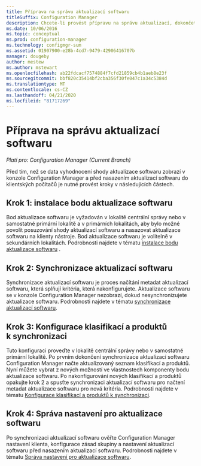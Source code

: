 ```yaml
---
title: Příprava na správu aktualizací softwaru
titleSuffix: Configuration Manager
description: Chcete-li provést přípravu na správu aktualizací, dokončete tyto úlohy, abyste zobrazili data vyhodnocení dodržování předpisů v konzole Configuration Manager.
ms.date: 10/06/2016
ms.topic: conceptual
ms.prod: configuration-manager
ms.technology: configmgr-sum
ms.assetid: 01907900-e28b-4cd7-9479-42906416707b
manager: dougeby
author: mestew
ms.author: mstewart
ms.openlocfilehash: ab22fdcacf7574884f7cfd21859cb4b1aeb8e23f
ms.sourcegitcommit: bbf820c35414bf2cba356f30fe047c1a34c5384d
ms.translationtype: MT
ms.contentlocale: cs-CZ
ms.lasthandoff: 04/21/2020
ms.locfileid: "81717269"
---
```

# <a name="prepare-for-software-updates-management"></a>Příprava na správu aktualizací softwaru

*Platí pro: Configuration Manager (Current Branch)*

Před tím, než se data vyhodnocení shody aktualizace softwaru zobrazí v konzole Configuration Manager a před nasazením aktualizací softwaru do klientských počítačů je nutné provést kroky v následujících částech.

## <a name="step-1-install-a-software-update-point"></a>Krok 1: instalace bodu aktualizace softwaru  
Bod aktualizace softwaru je vyžadován v lokalitě centrální správy nebo v samostatné primární lokalitě a v primárních lokalitách, aby bylo možné povolit posuzování shody aktualizací softwaru a nasazovat aktualizace softwaru na klienty nástroje. Bod aktualizace softwaru je volitelně v sekundárních lokalitách. Podrobnosti najdete v tématu [instalace bodu aktualizace softwaru](install-a-software-update-point.md) .  

## <a name="step-2-synchronize-software-updates"></a>Krok 2: Synchronizace aktualizací softwaru
Synchronizace aktualizací softwaru je proces načítání metadat aktualizací softwaru, která splňují kritéria, která nakonfigurujete. Aktualizace softwaru se v konzole Configuration Manager nezobrazí, dokud nesynchronizujete aktualizace softwaru. Podrobnosti najdete v tématu [synchronizace aktualizací softwaru](synchronize-software-updates.md).   

## <a name="step-3-configure-classifications-and-products-to-synchronize"></a>Krok 3: Konfigurace klasifikací a produktů k synchronizaci
Tuto konfiguraci proveďte v lokalitě centrální správy nebo v samostatné primární lokalitě. Po prvním dokončení synchronizace aktualizací softwaru Configuration Manager načte aktualizovaný seznam klasifikací a produktů. Nyní můžete vybrat z nových možností ve vlastnostech komponenty bodu aktualizace softwaru. Po nakonfigurování nových klasifikací a produktů opakujte krok 2 a spusťte synchronizaci aktualizací softwaru pro načtení metadat aktualizace softwaru pro nová kritéria. Podrobnosti najdete v tématu [Konfigurace klasifikací a produktů k synchronizaci](configure-classifications-and-products.md).

## <a name="step-4-manage-settings-for-software-updates"></a>Krok 4: Správa nastavení pro aktualizace softwaru
Po synchronizaci aktualizací softwaru ověřte Configuration Manager nastavení klienta, konfigurace zásad skupiny a nastavení aktualizací softwaru před nasazením aktualizací softwaru. Podrobnosti najdete v tématu [Správa nastavení pro aktualizace softwaru](manage-settings-for-software-updates.md).
